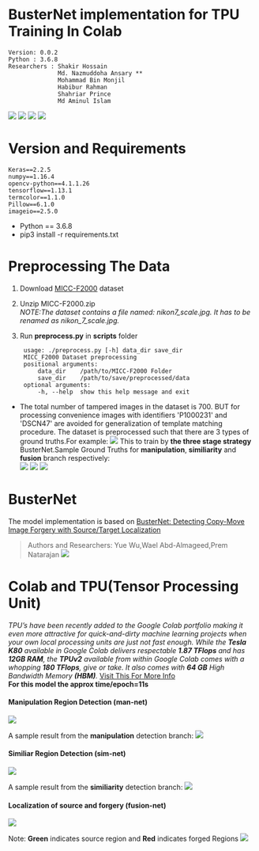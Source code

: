 # BusterNet implementation for TPU Training In Colab

    Version: 0.0.2  
    Python : 3.6.8
    Researchers : Shakir Hossain  
                  Md. Nazmuddoha Ansary **
                  Mohammad Bin Monjil  
                  Habibur Rahman  
                  Shahriar Prince  
                  Md Aminul Islam  
    
![](/info/src_img/python.ico?raw=true )
![](/info/src_img/tensorflow.ico?raw=true)
![](/info/src_img/keras.ico?raw=true)
![](/info/src_img/col.ico?raw=true)

# Version and Requirements
    Keras==2.2.5  
    numpy==1.16.4  
    opencv-python==4.1.1.26  
    tensorflow==1.13.1 
    termcolor==1.1.0  
    Pillow==6.1.0
    imageio==2.5.0
      
* Python == 3.6.8
* pip3 install -r requirements.txt

#  Preprocessing The Data
1. Download [MICC-F2000](http://lci.micc.unifi.it/labd/2015/01/copy-move-forgery-detection-and-localization/) dataset    
2. Unzip MICC-F2000.zip    
*NOTE:The dataset contains a file named: nikon7_scale.jpg. It has to be renamed as nikon_7_scale.jpg.*       
3. Run **preprocess.py** in **scripts** folder 
    
        usage: ./preprocess.py [-h] data_dir save_dir    
        MICC_F2000 Dataset preprocessing    
        positional arguments:    
            data_dir    /path/to/MICC-F2000 Folder    
            save_dir    /path/to/save/preprocessed/data    
        optional arguments:    
            -h, --help  show this help message and exit         

* The total number of tampered images in the dataset is 700. BUT for processing convenience images with identifiers 'P1000231' and 'DSCN47' are avoided for generalization of template matching procedure.
The dataset is preprocessed such that there are 3 types of ground truths.For example:
![](/info/img.jpg?raw=true)
This to train by **the three stage strategy** BusterNet.Sample Ground Truths for **manipulation**, **similiarity** and **fusion** branch respectively:  
![](/info/man.png?raw=true)
![](/info/sim.png?raw=true)
![](/info/gt.png?raw=true)

# BusterNet
The model implementation is based on [BusterNet: Detecting Copy-Move Image Forgery with Source/Target Localization](https://link.springer.com/chapter/10.1007/978-3-030-01231-1_11)
> Authors and Researchers: Yue Wu,Wael Abd-Almageed,Prem Natarajan 
![](/info/net.png?raw=true)

# Colab and TPU(Tensor Processing Unit)
*TPU’s have been recently added to the Google Colab portfolio making it even more attractive for quick-and-dirty machine learning projects when your own local processing units are just not fast enough. While the **Tesla K80** available in Google Colab delivers respectable **1.87 TFlops** and has **12GB RAM**, the **TPUv2** available from within Google Colab comes with a whopping **180 TFlops**, give or take. It also comes with **64 GB** High Bandwidth Memory **(HBM)**.*
[Visit This For More Info](https://medium.com/@jannik.zuern/using-a-tpu-in-google-colab-54257328d7da)  
**For this model the approx time/epoch=11s**

#### Manipulation Region Detection (man-net)
![](/info/man_net.png?raw=true)

A sample result from the **manipulation** detection branch:
![](/info/manp.png?raw=true)
#### Similiar Region Detection (sim-net)
![](/info/sim_net.png?raw=true)

A sample result from the **similiarity** detection branch:
![](/info/simp.png?raw=true)

#### Localization of source and forgery (fusion-net)
![](/info/fusion_net.png?raw=true)

Note: **Green** indicates source region and **Red** indicates forged Regions 
![](/info/fp.png?raw=true)

